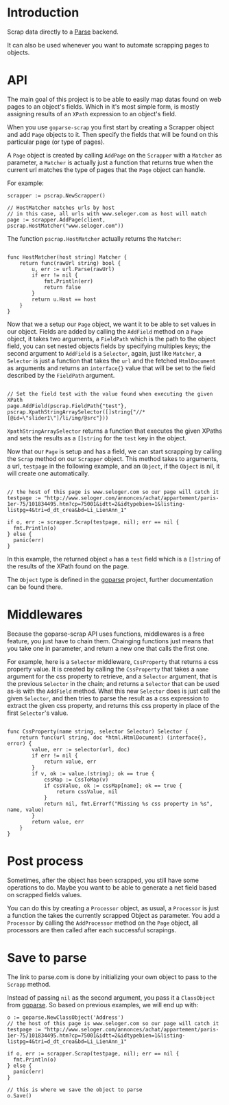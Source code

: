 Introduction
===

Scrap data directly to a [Parse](http://parse.com) backend.

It can also be used whenever you want to automate scrapping pages to
objects.

API
===

The main goal of this project is to be able to easily map datas found on
web pages to an object's fields.
Which in it's most simple form, is mostly assigning results of an
`XPath` expression to an object's field.

When you use `goparse-scrap` you first start by creating a Scrapper object
and add `Page` objects to it.
Then specify the fields that will be found on this particular page (or
type of pages).

A `Page` object is created by calling `AddPage` on the `Scrapper` with a `Matcher` as
parameter, a `Matcher` is actually just a function that returns true
when the current url matches the type of pages that the `Page` object
can handle.

For example:
```
scrapper := pscrap.NewScrapper()

// HostMatcher matches urls by host
// in this case, all urls with www.seloger.com as host will match
page := scrapper.AddPage(client, pscrap.HostMatcher("www.seloger.com"))

```

The function `pscrap.HostMatcher` actually returns the `Matcher`:

```

func HostMatcher(host string) Matcher {
	return func(rawUrl string) bool {
		u, err := url.Parse(rawUrl)
		if err != nil {
			fmt.Println(err)
			return false
		}
		return u.Host == host
	}
}

```

Now that we a setup our `Page` object, we want it to be able to set
values in our object.
Fields are added by calling the `AddField` method on a `Page` object, it
takes two arguments, a `FieldPath` which is the path to the object
field, you can set nested objects fields by specifying multiples keys;
the second argument to `AddField` is a `Selector`, again, just like
`Matcher`, a `Selector` is just a function that takes the `url` and the
fetched `HtmlDocument` as arguments and returns an `interface{}` value
that will be set to the field described by the `FieldPath` argument.


```

// Set the field test with the value found when executing the given XPath
page.AddField(pscrap.FieldPath{"test"}, pscrap.XpathStringArraySelector([]string{"//*[@id=\"slider1\"]/li/img/@src"}))

```

`XpathStringArraySelector` returns a function that executes the given
XPaths and sets the results as a `[]string` for the `test` key in the object.


Now that our `Page` is setup and has a field, we can start scrapping by
calling the `Scrap` method on our `Scrapper` object. This method takes
to arguments, a url, `testpage` in the following example, and an
`Object`, if the `Object` is nil, it will create one automatically.

```

// the host of this page is www.seloger.com so our page will catch it
testpage := "http://www.seloger.com/annonces/achat/appartement/paris-1er-75/101834495.htm?cp=75001&idtt=2&idtypebien=1&listing-listpg=4&tri=d_dt_crea&bd=Li_LienAnn_1"

if o, err := scrapper.Scrap(testpage, nil); err == nil {
  fmt.Println(o)
} else {
  panic(err)
}

```

In this example, the returned object `o` has a `test` field which is a `[]string`
of the results of the XPath found on the page.

The `Object` type is defined in the [goparse](https://github.com/vitaminwater/goparse) project,
further documentation can be found there.

Middlewares
===

Because the goparse-scrap API uses functions, middlewares is a free
feature, you just have to chain them.
Chainging functions just means that you take one in parameter, and
return a new one that calls the first one.

For example, here is a `Selector` middleware, `CssProperty` that returns
a css property value. It is created by calling the `CssProperty` that
takes a `name` argument for the css property to retrieve, and a
`Selector` argument, that is the previous `Selector` in the chain;
and returns a `Selector` that can be used as-is with the `AddField`
method.
What this new `Selector` does is just call the given `Selector`, and
then tries to parse the result as a css expression to extract the given
css property, and returns this css property in place of the first
`Selector`'s value.

```

func CssProperty(name string, selector Selector) Selector {
	return func(url string, doc *html.HtmlDocument) (interface{}, error) {
		value, err := selector(url, doc)
		if err != nil {
			return value, err
		}
		if v, ok := value.(string); ok == true {
			cssMap := CssToMap(v)
			if cssValue, ok := cssMap[name]; ok == true {
				return cssValue, nil
			}
			return nil, fmt.Errorf("Missing %s css property in %s", name, value)
		}
		return value, err
	}
}

```

Post process
===

Sometimes, after the object has been scrapped, you still have some
operations to do. Maybe you want to be able to generate a net field
based on scrapped fields values.

You can do this by creating a `Processor` object, as usual, a
`Processor` is just a function the takes the currently scrapped Object
as parameter.
You add a `Processor` by calling the `AddProcessor` method on the `Page`
object, all processors are then called after each successful scrapings.

Save to parse
===

The link to parse.com is done by initializing your own object to pass to
the `Scrapp` method.

Instead of passing `nil` as the second argument, you pass it a
`ClassObject` from [goparse](https://github.com/vitaminwater/goparse).
So based on previous examples, we will end up with:

```
o := goparse.NewClassObject('Address')
// the host of this page is www.seloger.com so our page will catch it
testpage := "http://www.seloger.com/annonces/achat/appartement/paris-1er-75/101834495.htm?cp=75001&idtt=2&idtypebien=1&listing-listpg=4&tri=d_dt_crea&bd=Li_LienAnn_1"

if o, err := scrapper.Scrap(testpage, nil); err == nil {
  fmt.Println(o)
} else {
  panic(err)
}

// this is where we save the object to parse
o.Save()

```
